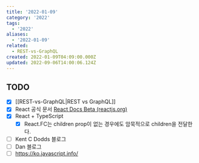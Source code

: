 ```yaml
---
title: '2022-01-09'
category: '2022'
tags:
  - '2022'
aliases:
  - '2022-01-09'
related:
  - REST-vs-GraphQL
created: 2022-01-09T04:09:00.000Z
updated: 2022-09-06T14:00:06.124Z
---
```


<Metadata />

## TODO

- [x] [[REST-vs-GraphQL|REST vs GraphQL]]
- [x] React 공식 문서 [React Docs Beta (reactjs.org)](https://beta.reactjs.org/)
- [x] React + TypeScript
  - [x] React.FC는 children prop이 없는 경우에도 암묵적으로 children을 전달한다.
- [ ] Kent C Dodds 블로그
- [ ] Dan 블로그
- [ ] https://ko.javascript.info/
